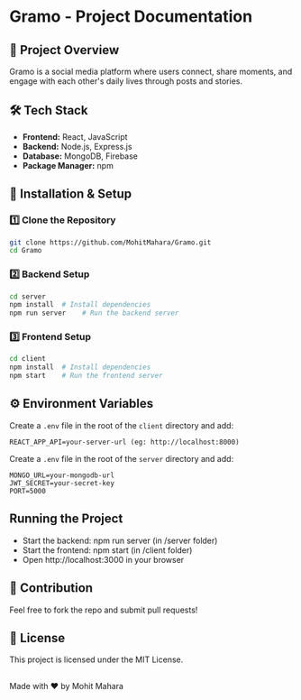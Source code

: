 # Gramo - Project Documentation

## 📌 Project Overview
Gramo is a social media platform where users connect, share moments, and engage with each other's daily lives through posts and stories.

## 🛠️ Tech Stack
- **Frontend:** React, JavaScript
- **Backend:** Node.js, Express.js
- **Database:** MongoDB, Firebase
- **Package Manager:** npm

## 🚀 Installation & Setup

### 1️⃣ Clone the Repository
```sh
git clone https://github.com/MohitMahara/Gramo.git
cd Gramo
```

### 2️⃣ Backend Setup
```sh
cd server
npm install  # Install dependencies
npm run server    # Run the backend server
```

### 3️⃣ Frontend Setup
```sh
cd client
npm install  # Install dependencies
npm start    # Run the frontend server
```

## ⚙️ Environment Variables

Create a `.env` file in the root of the `client` directory and add:
```
REACT_APP_API=your-server-url (eg: http://localhost:8000)

```

Create a `.env` file in the root of the `server` directory and add:
```
MONGO_URL=your-mongodb-url
JWT_SECRET=your-secret-key
PORT=5000
```
## Running the Project
- Start the backend: npm run server (in /server folder)
- Start the frontend: npm start (in /client folder)
- Open http://localhost:3000 in your browser

## 🤝 Contribution

Feel free to fork the repo and submit pull requests!

## 📜 License

This project is licensed under the MIT License.


##
Made with ❤️ by Mohit Mahara
